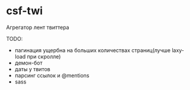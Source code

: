 csf-twi
=======

Агрегатор лент твиттера

TODO:
- пагинация ущербна на больших количествах страниц(лучше laxy-load при
  скролле)
- демон-бот
- даты у твитов
- парсинг ссылок и @mentions
- sass